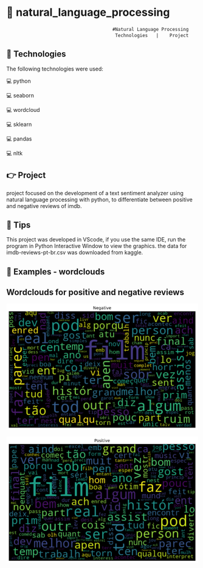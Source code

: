 # :rocket: natural_language_processing


                                           #Natural Language Processing
                                            Technologies   |    Project   




## :pushpin: Technologies


The following technologies were used:

💻 python


💻 seaborn


💻 wordcloud


💻 sklearn


💻 pandas


💻 nltk



## :point_right: Project


 project focused on the development of a text sentiment analyzer using natural language processing with python, to differentiate between positive and negative reviews of imdb.
 
 
 ## :pushpin: Tips
 
 
 This project was developed in VScode, if you use the same IDE, run the program in Python Interactive Window to view the graphics.
 the data for imdb-reviews-pt-br.csv was downloaded from kaggle.
 
 
  ## :pushpin: Examples - wordclouds
  
  
 ## Wordclouds for positive and negative reviews
 ![Screenshot](negative.png)
 
 
 ![Screenshot](positive.png)
